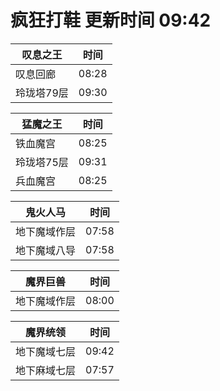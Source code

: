 # 疯狂打鞋 更新时间 09:42

| 叹息之王   | 时间    |
|--------|-------|
| 叹息回廊 | 08:28 |
| 玲珑塔79层 | 09:30 |

| 猛魔之王   | 时间    |
|--------|-------|
| 铁血魔宫 | 08:25 |
| 玲珑塔75层 | 09:31 |
| 兵血魔宫 | 08:25 |

| 鬼火人马   | 时间    |
|--------|-------|
| 地下魔域作层 | 07:58 |
| 地下魔域八导 | 07:58 |

| 魔界巨兽   | 时间    |
|--------|-------|
| 地下魔域作层 | 08:00 |

| 魔界统领   | 时间    |
|--------|-------|
| 地下魔域七层 | 09:42 |
| 地下麻域七层 | 07:57 |